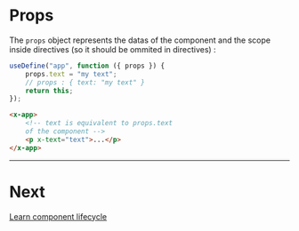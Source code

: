 # Props

The `props` object represents the datas of the component and the scope inside directives (so it should be ommited in directives) :

```js
useDefine("app", function ({ props }) {
    props.text = "my text";
    // props : { text: "my text" }
    return this;
});
```

```html
<x-app>
    <!-- text is equivalent to props.text
    of the component -->
    <p x-text="text">...</p>
</x-app>
```

---

# Next

[Learn component lifecycle](./lifecycle.md)
